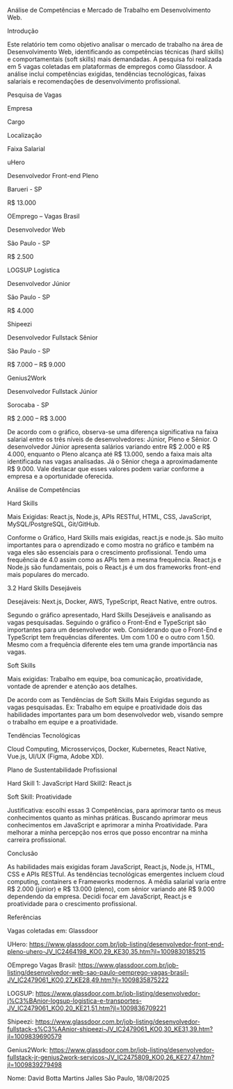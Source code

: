 Análise de Competências e Mercado de Trabalho em Desenvolvimento Web. 

 

 

Introdução 

Este relatório tem como objetivo analisar o mercado de trabalho na área de Desenvolvimento Web, identificando as competências técnicas (hard skills) e comportamentais (soft skills) mais demandadas. A pesquisa foi realizada em 5 vagas coletadas em plataformas de empregos como Glassdoor. A análise inclui competências exigidas, tendências tecnológicas, faixas salariais e recomendações de desenvolvimento profissional. 

Pesquisa de Vagas 

 

Empresa 

Cargo 

Localização 

Faixa Salarial 

uHero 

Desenvolvedor Front-end Pleno 

Barueri - SP 

R$ 13.000 

OEmprego – Vagas Brasil 

Desenvolvedor Web 

São Paulo - SP 

R$ 2.500 

LOGSUP Logística 

Desenvolvedor Júnior 

São Paulo - SP 

R$ 4.000 

Shipeezi 

Desenvolvedor Fullstack Sênior 

São Paulo - SP 

R$ 7.000 – R$ 9.000 

Genius2Work 

Desenvolvedor Fullstack Júnior 

Sorocaba - SP 

R$ 2.000 – R$ 3.000 

 

 

De acordo com o gráfico, observa-se uma diferença significativa na faixa salarial entre os três níveis de desenvolvedores: Júnior, Pleno e Sênior. O desenvolvedor Júnior apresenta salários variando entre R$ 2.000 e R$ 4.000, enquanto o Pleno alcança até R$ 13.000, sendo a faixa mais alta identificada nas vagas analisadas. Já o Sênior chega a aproximadamente R$ 9.000. Vale destacar que esses valores podem variar conforme a empresa e a oportunidade oferecida. 

 

 

 

Análise de Competências 

 Hard Skills 

Mais Exigidas: React.js, Node.js, APIs RESTful, HTML, CSS, JavaScript, MySQL/PostgreSQL, Git/GitHub. 

 

Conforme o Gráfico, Hard Skills mais exigidas, react.js e node.js. São muito importantes para o aprendizado e como mostra no gráfico e também na vaga eles são essenciais para o crescimento profissional. Tendo uma frequência de 4.0 assim como as APIs tem a mesma frequência. React.js e Node.js são fundamentais, pois o React.js é um dos frameworks front-end mais populares do mercado. 

3.2 Hard Skills Desejáveis 

Desejáveis: Next.js, Docker, AWS, TypeScript, React Native, entre outros. 

Segundo o gráfico apresentado, Hard Skills Desejáveis e analisando as vagas pesquisadas. Seguindo o gráfico o Front-End e TypeScript são importantes para um desenvolvedor web. Considerando que o Front-End e TypeScript tem frequências diferentes. Um com 1.00 e o outro com 1.50. Mesmo com a frequência diferente eles tem uma grande importância nas vagas. 

Soft Skills 

Mais exigidas: Trabalho em equipe, boa comunicação, proatividade, vontade de aprender e atenção aos detalhes. 

 

De acordo com as Tendências de Soft Skills Mais Exigidas segundo as vagas pesquisadas. Ex: Trabalho em equipe e proatividade dois das habilidades importantes para um bom desenvolvedor web, visando sempre o trabalho em equipe e a proatividade. 

 

 Tendências Tecnológicas 

 Cloud Computing, Microsserviços, Docker, Kubernetes, React Native, Vue.js, UI/UX (Figma, Adobe XD). 

Plano de Sustentabilidade Profissional 

Hard Skill 1: JavaScript Hard Skill2: React.js 

Soft Skill: Proatividade 

 

Justificativa: escolhi essas 3 Competências, para aprimorar tanto os meus conhecimentos      quanto as minhas práticas. Buscando aprimorar meus conhecimentos em JavaScript e aprimorar a minha Proatividade. Para melhorar a minha percepção nos erros que posso encontrar na minha carreira profissional. 

 

 

 

 

 

 

Conclusão 

As habilidades mais exigidas foram JavaScript, React.js, Node.js, HTML, CSS e APIs RESTful. As tendências tecnológicas emergentes incluem cloud computing, containers e Frameworks modernos. A média salarial varia entre R$ 2.000 (júnior) e R$ 13.000 (pleno), com sênior variando até R$ 9.000 dependendo da empresa. Decidi focar em JavaScript, React.js e proatividade para o crescimento profissional. 

Referências 

Vagas coletadas em: Glassdoor  

UHero: https://www.glassdoor.com.br/job-listing/desenvolvedor-front-end-pleno-uhero-JV_IC2464198_KO0,29_KE30,35.htm?jl=1009830185215 

OEmprego Vagas Brasil: https://www.glassdoor.com.br/job-listing/desenvolvedor-web-sao-paulo-oemprego-vagas-brasil-JV_IC2479061_KO0,27_KE28,49.htm?jl=1009835875222 

LOGSUP: https://www.glassdoor.com.br/job-listing/desenvolvedor-j%C3%BAnior-logsup-logistica-e-transportes-JV_IC2479061_KO0,20_KE21,51.htm?jl=1009836709221 

Shipeezi: https://www.glassdoor.com.br/job-listing/desenvolvedor-fullstack-s%C3%AAnior-shipeezi-JV_IC2479061_KO0,30_KE31,39.htm?jl=1009839690579 

Genius2Work: https://www.glassdoor.com.br/job-listing/desenvolvedor-fullstack-jr-genius2work-servicos-JV_IC2475809_KO0,26_KE27,47.htm?jl=1009839279498 

 Nome: David Botta Martins Jalles                                      São Paulo, 18/08/2025 

 

 
